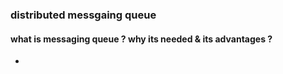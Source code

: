 ### distributed messgaing queue

#### what is messaging queue ? why its needed & its advantages ?
- 
